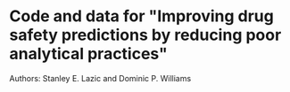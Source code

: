 # Code and data for "Improving drug safety predictions by reducing poor analytical practices"

Authors: Stanley E. Lazic and Dominic P. Williams

